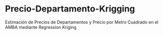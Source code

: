 # Precio-Departamento-Krigging
Estimación de Precios de Departamentos y Precio por Metro Cuadrado en el AMBA mediante Regression Kriging
